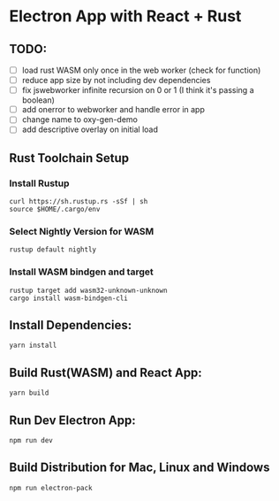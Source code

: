 # Electron App with React + Rust

## TODO:
- [ ] load rust WASM only once in the web worker (check for function)
- [ ] reduce app size by not including dev dependencies
- [ ] fix jswebworker infinite recursion on 0 or 1 (I think it's passing a boolean)
- [ ] add onerror to webworker and handle error in app
- [ ] change name to oxy-gen-demo
- [ ] add descriptive overlay on initial load

## Rust Toolchain Setup
### Install Rustup
```
curl https://sh.rustup.rs -sSf | sh
source $HOME/.cargo/env
```
### Select Nightly Version for WASM
```
rustup default nightly
```
### Install WASM bindgen and target
```
rustup target add wasm32-unknown-unknown
cargo install wasm-bindgen-cli
```

## Install Dependencies:
```
yarn install
```

## Build Rust(WASM) and React App:
```
yarn build
```

## Run Dev Electron App:
```
npm run dev
```

## Build Distribution for Mac, Linux and Windows
```
npm run electron-pack
```
